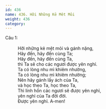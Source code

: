 ```yaml
---
id: 436
name: 436. Hỡi Những Kẻ Mêt Mỏi
weight: 436
category: 
---
```

<dl><dt>Câu 1:</dt><dd data-verse="1"><br/>Hỡi những kẻ mệt mỏi và gánh nặng, <br/>Hãy đến, hãy đến cùng Ta; <br/>Hãy đến, hãy đến cùng Ta, <br/>thì Ta sẽ cho các ngươi được yên nghỉ. <br/>Ta có lòng nhu mì khiêm nhường, <br/>Ta có lòng nhu mì khiêm nhường; <br/>Nên hãy gánh lấy ách của Ta, <br/>và học theo Ta, học theo Ta, <br/>Thì linh hồn các ngươi sẽ được yên nghỉ, <br/>yên nghỉ của Ta đời đời. <br/>Được yên nghỉ. A-men! </dd></dl>
